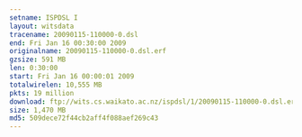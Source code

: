 ```yaml
---
setname: ISPDSL I
layout: witsdata
tracename: 20090115-110000-0.dsl
end: Fri Jan 16 00:30:00 2009
originalname: 20090115-110000-0.dsl.erf
gzsize: 591 MB
len: 0:30:00
start: Fri Jan 16 00:00:01 2009
totalwirelen: 10,555 MB
pkts: 19 million
download: ftp://wits.cs.waikato.ac.nz/ispdsl/1/20090115-110000-0.dsl.erf.gz
size: 1,470 MB
md5: 509dece72f44cb2aff4f088aef269c43
---
```

